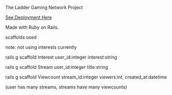 The Ladder Gaming Network Project

[See Deployment Here](https://ladder-gaming.herokuapp.com/)

Made with Ruby on Rails.

scaffolds used

note: not using interests currently

rails g scaffold Interest user_id:integer interest:string

rails g scaffold Stream user_id:integer title:string

rails g scaffold Viewcount stream_id:integer viewers:int, created_at:datetime

(user has many streams, streams have many viewcounts)

